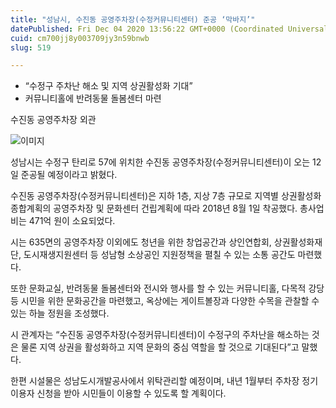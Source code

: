 ```yaml
---
title: "성남시, 수진동 공영주차장(수정커뮤니티센터) 준공 ‘막바지’"
datePublished: Fri Dec 04 2020 13:56:22 GMT+0000 (Coordinated Universal Time)
cuid: cm700jj8y003709jy3n59bnwb
slug: 519

---
```



- “수정구 주차난 해소 및 지역 상권활성화 기대”
- 커뮤니티홀에 반려동물 돌봄센터 마련

수진동 공영주차장 외관

![이미지](https://cdn.hashnode.com/res/hashnode/image/upload/v1739249996469/c744a26f-de10-48af-9533-3405e5dceddc.jpeg)

성남시는 수정구 탄리로 57에 위치한 수진동 공영주차장(수정커뮤니티센터)이 오는 12일 준공될 예정이라고 밝혔다.

수진동 공영주차장(수정커뮤니티센터)은 지하 1층, 지상 7층 규모로 지역별 상권활성화 종합계획의 공영주차장 및 문화센터 건립계획에 따라 2018년 8월 1일 착공했다. 총사업비는 471억 원이 소요되었다.

시는 635면의 공영주차장 이외에도 청년을 위한 창업공간과 상인연합회, 상권활성화재단, 도시재생지원센터 등 성남형 소상공인 지원정책을 펼칠 수 있는 소통 공간도 마련했다.

또한 문화교실, 반려동물 돌봄센터와 전시와 행사를 할 수 있는 커뮤니티홀, 다목적 강당 등 시민을 위한 문화공간을 마련했고, 옥상에는 게이트볼장과 다양한 수목을 관찰할 수 있는 하늘 정원을 조성했다.

시 관계자는 “수진동 공영주차장(수정커뮤니티센터)이 수정구의 주차난을 해소하는 것은 물론 지역 상권을 활성화하고 지역 문화의 중심 역할을 할 것으로 기대된다”고 말했다.

한편 시설물은 성남도시개발공사에서 위탁관리할 예정이며, 내년 1월부터 주차장 정기 이용자 신청을 받아 시민들이 이용할 수 있도록 할 계획이다.